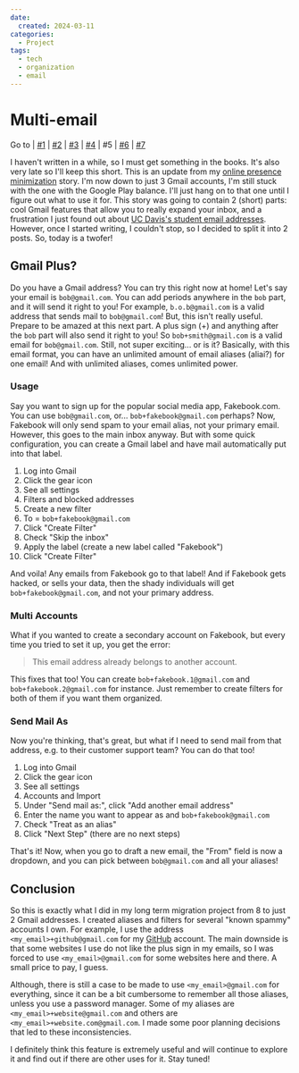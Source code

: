 ```yaml
---
date:
  created: 2024-03-11
categories:
  - Project
tags:
  - tech
  - organization
  - email
---
```

# Multi-email

Go to
| [\#1](./2024-02-11-backup.md)
| [\#2](./2024-02-18-passwords.md)
| [\#3](./2024-02-25-gmails.md)
| [\#4](./2024-02-26-github.md)
| \#5
| [\#6](./2024-04-28-gatekeep.md)
| [\#7](./2024-12-23-custom-email.md)

I haven't written in a while, so I must get something in the books. It's also very late so I'll keep this short. This is an update from my [online presence minimization](./2024-02-25-gmails.md) story. I'm now down to just 3 Gmail accounts, I'm still stuck with the one with the Google Play balance. I'll just hang on to that one until I figure out what to use it for. This story was going to contain 2 (short) parts: cool Gmail features that allow you to really expand your inbox, and a frustration I just found out about [UC Davis's student email addresses](./2024-03-11-ucdavisedu.md). However, once I started writing, I couldn't stop, so I decided to split it into 2 posts. So, today is a twofer!

<!-- more -->

## Gmail Plus?

Do you have a Gmail address? You can try this right now at home! Let's say your email is `bob@gmail.com`. You can add periods anywhere in the `bob` part, and it will send it right to you! For example, `b.o.b@gmail.com` is a valid address that sends mail to `bob@gmail.com`! But, this isn't really useful. Prepare to be amazed at this next part. A plus sign (+) and anything after the `bob` part will also send it right to you! So `bob+smith@gmail.com` is a valid email for `bob@gmail.com`. Still, not super exciting... or is it? Basically, with this email format, you can have an unlimited amount of email aliases (aliai?) for one email! And with unlimited aliases, comes unlimited power.

### Usage

Say you want to sign up for the popular social media app, Fakebook.com. You can use `bob@gmail.com`, or... `bob+fakebook@gmail.com` perhaps? Now, Fakebook will only send spam to your email alias, not your primary email. However, this goes to the main inbox anyway. But with some quick configuration, you can create a Gmail label and have mail automatically put into that label.

1. Log into Gmail
1. Click the gear icon
1. See all settings
1. Filters and blocked addresses
1. Create a new filter
1. To = `bob+fakebook@gmail.com`
1. Click "Create Filter"
1. Check "Skip the inbox"
1. Apply the label (create a new label called "Fakebook")
1. Click "Create Filter"

And voila! Any emails from Fakebook go to that label! And if Fakebook gets hacked, or sells your data, then the shady individuals will get `bob+fakebook@gmail.com`, and not your primary address.

### Multi Accounts

What if you wanted to create a secondary account on Fakebook, but every time you tried to set it up, you get the error:

> This email address already belongs to another account.

This fixes that too! You can create `bob+fakebook.1@gmail.com` and `bob+fakebook.2@gmail.com` for instance. Just remember to create filters for both of them if you want them organized.

### Send Mail As

Now you're thinking, that's great, but what if I need to send mail from that address, e.g. to their customer support team? You can do that too!

1. Log into Gmail
1. Click the gear icon
1. See all settings
1. Accounts and Import
1. Under "Send mail as:", click "Add another email address"
1. Enter the name you want to appear as and `bob+fakebook@gmail.com`
1. Check "Treat as an alias"
1. Click "Next Step" (there are no next steps)

That's it! Now, when you go to draft a new email, the "From" field is now a dropdown, and you can pick between `bob@gmail.com` and all your aliases!

## Conclusion

So this is exactly what I did in my long term migration project from 8 to just 2 Gmail addresses. I created aliases and filters for several "known spammy" accounts I own. For example, I use the address `<my_email>+github@gmail.com` for my [GitHub](https://github.com/nicfv) account. The main downside is that some websites I use do not like the plus sign in my emails, so I was forced to use `<my_email>@gmail.com` for some websites here and there. A small price to pay, I guess.

Although, there is still a case to be made to use `<my_email>@gmail.com` for everything, since it can be a bit cumbersome to remember all those aliases, unless you use a password manager. Some of my aliases are `<my_email>+website@gmail.com` and others are `<my_email>+website.com@gmail.com`. I made some poor planning decisions that led to these inconsistencies.

I definitely think this feature is extremely useful and will continue to explore it and find out if there are other uses for it. Stay tuned!